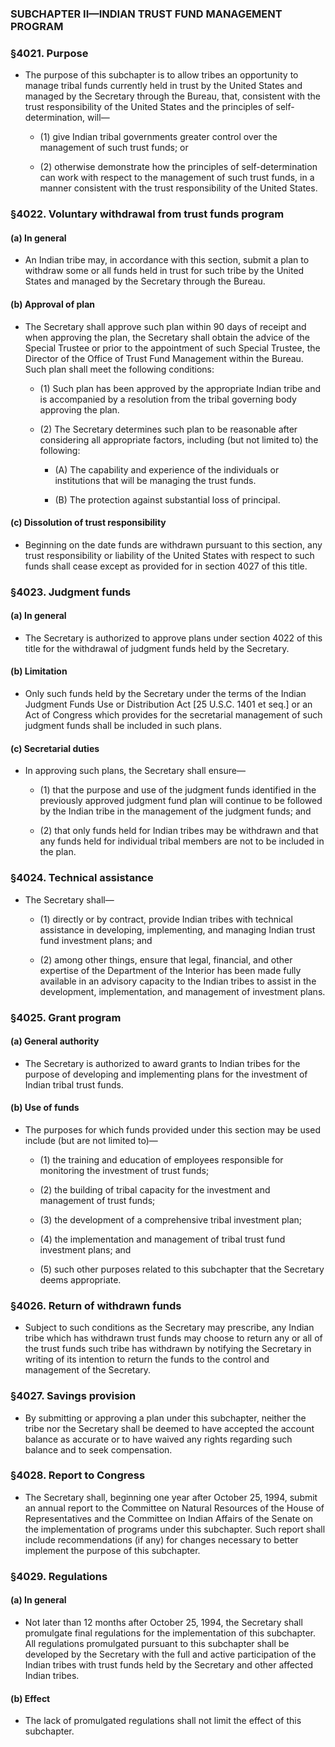 ### SUBCHAPTER II—INDIAN TRUST FUND MANAGEMENT PROGRAM

### §4021. Purpose
* The purpose of this subchapter is to allow tribes an opportunity to manage tribal funds currently held in trust by the United States and managed by the Secretary through the Bureau, that, consistent with the trust responsibility of the United States and the principles of self-determination, will—

  * (1) give Indian tribal governments greater control over the management of such trust funds; or

  * (2) otherwise demonstrate how the principles of self-determination can work with respect to the management of such trust funds, in a manner consistent with the trust responsibility of the United States.

### §4022. Voluntary withdrawal from trust funds program
#### (a) In general
* An Indian tribe may, in accordance with this section, submit a plan to withdraw some or all funds held in trust for such tribe by the United States and managed by the Secretary through the Bureau.

#### (b) Approval of plan
* The Secretary shall approve such plan within 90 days of receipt and when approving the plan, the Secretary shall obtain the advice of the Special Trustee or prior to the appointment of such Special Trustee, the Director of the Office of Trust Fund Management within the Bureau. Such plan shall meet the following conditions:

  * (1) Such plan has been approved by the appropriate Indian tribe and is accompanied by a resolution from the tribal governing body approving the plan.

  * (2) The Secretary determines such plan to be reasonable after considering all appropriate factors, including (but not limited to) the following:

    * (A) The capability and experience of the individuals or institutions that will be managing the trust funds.

    * (B) The protection against substantial loss of principal.

#### (c) Dissolution of trust responsibility
* Beginning on the date funds are withdrawn pursuant to this section, any trust responsibility or liability of the United States with respect to such funds shall cease except as provided for in section 4027 of this title.

### §4023. Judgment funds
#### (a) In general
* The Secretary is authorized to approve plans under section 4022 of this title for the withdrawal of judgment funds held by the Secretary.

#### (b) Limitation
* Only such funds held by the Secretary under the terms of the Indian Judgment Funds Use or Distribution Act [25 U.S.C. 1401 et seq.] or an Act of Congress which provides for the secretarial management of such judgment funds shall be included in such plans.

#### (c) Secretarial duties
* In approving such plans, the Secretary shall ensure—

  * (1) that the purpose and use of the judgment funds identified in the previously approved judgment fund plan will continue to be followed by the Indian tribe in the management of the judgment funds; and

  * (2) that only funds held for Indian tribes may be withdrawn and that any funds held for individual tribal members are not to be included in the plan.

### §4024. Technical assistance
* The Secretary shall—

  * (1) directly or by contract, provide Indian tribes with technical assistance in developing, implementing, and managing Indian trust fund investment plans; and

  * (2) among other things, ensure that legal, financial, and other expertise of the Department of the Interior has been made fully available in an advisory capacity to the Indian tribes to assist in the development, implementation, and management of investment plans.

### §4025. Grant program
#### (a) General authority
* The Secretary is authorized to award grants to Indian tribes for the purpose of developing and implementing plans for the investment of Indian tribal trust funds.

#### (b) Use of funds
* The purposes for which funds provided under this section may be used include (but are not limited to)—

  * (1) the training and education of employees responsible for monitoring the investment of trust funds;

  * (2) the building of tribal capacity for the investment and management of trust funds;

  * (3) the development of a comprehensive tribal investment plan;

  * (4) the implementation and management of tribal trust fund investment plans; and

  * (5) such other purposes related to this subchapter that the Secretary deems appropriate.

### §4026. Return of withdrawn funds
* Subject to such conditions as the Secretary may prescribe, any Indian tribe which has withdrawn trust funds may choose to return any or all of the trust funds such tribe has withdrawn by notifying the Secretary in writing of its intention to return the funds to the control and management of the Secretary.

### §4027. Savings provision
* By submitting or approving a plan under this subchapter, neither the tribe nor the Secretary shall be deemed to have accepted the account balance as accurate or to have waived any rights regarding such balance and to seek compensation.

### §4028. Report to Congress
* The Secretary shall, beginning one year after October 25, 1994, submit an annual report to the Committee on Natural Resources of the House of Representatives and the Committee on Indian Affairs of the Senate on the implementation of programs under this subchapter. Such report shall include recommendations (if any) for changes necessary to better implement the purpose of this subchapter.

### §4029. Regulations
#### (a) In general
* Not later than 12 months after October 25, 1994, the Secretary shall promulgate final regulations for the implementation of this subchapter. All regulations promulgated pursuant to this subchapter shall be developed by the Secretary with the full and active participation of the Indian tribes with trust funds held by the Secretary and other affected Indian tribes.

#### (b) Effect
* The lack of promulgated regulations shall not limit the effect of this subchapter.
